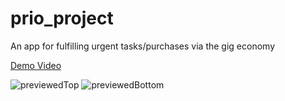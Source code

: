 # prio_project

An app for fulfilling urgent tasks/purchases via the gig economy

[Demo Video](https://www.youtube.com/shorts/op7H8gYQtdc)


![previewedTop](https://user-images.githubusercontent.com/77444050/132193118-5a182b11-f6f6-47d2-a334-0e0cf508b510.png)
![previewedBottom](https://user-images.githubusercontent.com/77444050/132193099-0abeb85f-ace5-441c-9685-87156cd97b98.png)


